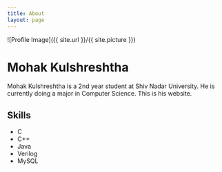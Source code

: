 ```yaml
---
title: About
layout: page
---
```

![Profile Image]({{ site.url }}/{{ site.picture }})

<h1>Mohak Kulshreshtha</h1>
<p>Mohak Kulshreshtha is a 2nd year student at Shiv Nadar University. He is currently doing a major in Computer Science. This is his website. </p>

<h2>Skills</h2>

<ul class="skill-list">
	<li>C</li>
	<li>C++</li>
	<li>Java</li>
	<li>Verilog</li>
	<li>MySQL</li>
	<!--<li>Microsoft Office</li>-->
	
</ul>

<!--<h2>Projects</h2>

<ul>
	<li><a href="https://github.com/">Lorem Lorem</a></li>
	<li><a href="https://github.com/">Ipsum Dolor</a></li>
	<li><a href="https://github.com/">Dolor Lorem</a></li>
</ul>
-->

